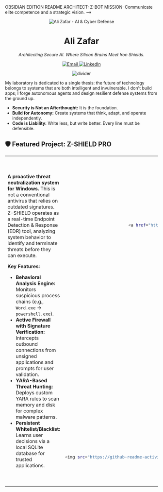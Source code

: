 
  OBSIDIAN EDITION README
  ARCHITECT: Z-BOT
  MISSION: Communicate elite competence and a strategic vision.
-->

<!-- 1. CUSTOM HEADER BANNER -->
<!-- ======================= -->
<!-- 
  TODO: Create a banner image (1200x400px) and upload it to your repo. 
  Concept: A dark, sleek background with a glowing neural network pattern on the left 
  and a digital shield icon on the right, with "Ali Zafar" in a clean, modern font in the center.
-->
<p align="center">
  <img src="URL_TO_YOUR_CUSTOM_BANNER_IMAGE" alt="Ali Zafar - AI & Cyber Defense"/>
</p>

<h1 align="center">Ali Zafar</h1>
<p align="center">
  <i>Architecting Secure AI. Where Silicon Brains Meet Iron Shields.</i>
</p>

<p align="center">
  <a href="mailto:your.email@example.com">
    <img src="https://img.shields.io/badge/Email-Let's%20Talk-0078D4?style=for-the-badge&logo=microsoft-outlook&logoColor=white" alt="Email"/>
  </a>
  <a href="https://www.linkedin.com/in/your-linkedin-profile">
    <img src="https://img.shields.io/badge/LinkedIn-Profile-0A66C2?style=for-the-badge&logo=linkedin&logoColor=white" alt="LinkedIn"/>
  </a>
</p>

<!-- 2. CORE PHILOSOPHY -->
<!-- ======================= -->
<p align="center">
  <img src="https://raw.githubusercontent.com/AliZafar780/AliZafar780/main/divider.svg" alt="divider"/>
</p>

My laboratory is dedicated to a single thesis: the future of technology belongs to systems that are both intelligent and invulnerable. I don't build apps; I forge autonomous agents and design resilient defense systems from the ground up.

- **Security is Not an Afterthought:** It is the foundation.
- **Build for Autonomy:** Create systems that think, adapt, and operate independently.
- **Code is Liability:** Write less, but write better. Every line must be defensible.

<!-- 3. FEATURED PROJECT SHOWCASE -->
<!-- ============================= -->
## 🛡️ Featured Project: Z-SHIELD PRO

<table>
<tr>
<td width="65%">

**A proactive threat neutralization system for Windows.** This is not a conventional antivirus that relies on outdated signatures. Z-SHIELD operates as a real-time Endpoint Detection & Response (EDR) tool, analyzing system behavior to identify and terminate threats before they can execute.

**Key Features:**
- **Behavioral Analysis Engine:** Monitors suspicious process chains (e.g., `Word.exe` -> `powershell.exe`).
- **Active Firewall with Signature Verification:** Intercepts outbound connections from unsigned applications and prompts for user validation.
- **YARA-Based Threat Hunting:** Deploys custom YARA rules to scan memory and disk for complex malware patterns.
- **Persistent Whitelist/Blacklist:** Learns user decisions via a local SQLite database for trusted applications.

</td>
<td width="35%" align="center">

**`[ Z-SHIELD IN ACTION ]`**

```bash
# Conceptual Flow
$ zshield --monitor

[INFO] NetworkFirewall: Live
[HIGH] Firewall: Unsigned process 'svchost.exe' (PID: 3148) trying to connect to 198.51.100.45
[INFO] Verifying digital signature... FAILED
[ACTION] Connection BLOCKED.
[PROMPT] User validation required...
Use code with caution.
Markdown
<a href="https://github.com/AliZafar780/Z-SHIELD-PRO"><img src="https://img.shields.io/badge/View_Repository-302d41?style=for-the-badge&logo=github&logoColor=white"></a>
</td>
</tr>
</table>
<!-- 4. DEVELOPMENT PIPELINE (PROJECTS) -->
<!-- ================================== -->
🚀 Development Pipeline
Status	Project Name	Core Objective	Key Technologies
In-Dev	Z-SHIELD PRO	Proactive EDR & application firewall for Windows.	Python, Win32 API, YARA, SQLite
Live	AI Book Writer	A desktop GUI that generates complete books from prompts using the Gemini API.	Python, Tkinter, Gemini AI
Planned	AI Research Agent	Autonomous agent to perform research, ingest data, and generate intelligence briefs.	LangChain, LLMs, VectorDB
Concept	Vuln-Crawler	A browser-based bot to automate the discovery of common web vulnerabilities.	JavaScript, Browser APIs
<!-- 5. CORE COMPETENCIES (SKILLS) -->
<!-- =============================== -->
🛠️ Core Competencies
<table>
<tr>
<td valign="top" width="50%">
<h3 align="center">Languages & Paradigms</h3>
<div align="center">
<img src="https://img.shields.io/badge/Python-Expert-3776AB?logo=python&logoColor=white" alt="Python"/>
<img src="https://img.shields.io/badge/C/C++-Proficient-00599C?logo=c&logoColor=white" alt="C"/>
<img src="https://img.shields.io/badge/SQL-Advanced-4479A1?logo=sqlite&logoColor=white" alt="SQL"/>
<br>
<img src="https://img.shields.io/badge/OOP-Principles-blue" alt="OOP"/>
<img src="https://img.shields.io/badge/System_Programming-OS_Level-informational" alt="System Programming"/>
</div>
</td>
<td valign="top" width="50%">
<h3 align="center">Security & AI Tooling</h3>
<div align="center">
<img src="https://img.shields.io/badge/YARA-Threat_Hunting-E84D2B" alt="YARA"/>
<img src="https://img.shields.io/badge/pwntools-Exploitation-1E1E1E" alt="pwntools"/>
<img src="https://img.shields.io/badge/Win32_API-System_Hooks-0078D4" alt="Win32 API"/>
<br>
<img src="https://img.shields.io/badge/Google_AI-LLM_Integration-4285F4?logo=google&logoColor=white" alt="Google AI"/>
<img src="https://img.shields.io/badge/Tkinter-Desktop_GUI-FFD43B" alt="Tkinter"/>
</div>
</td>
</tr>
</table>
<!-- 6. DEVELOPMENT ACTIVITY -->
<!-- ======================= -->
📊 Development Activity
<p align="center">
<img src="https://github-readme-activity-graph.vercel.app/graph?username=AliZafar780&theme=react-dark&bg_color=1F222E&border_color=302D41&hide_border=true&line=95E6CB&point=FFFFFF&area=true" alt="GitHub Activity Graph"/>
</p>
<p align="center">
<i>My repositories are open laboratories. Feel free to explore, challenge, or contribute to the code.</i>
</p>

